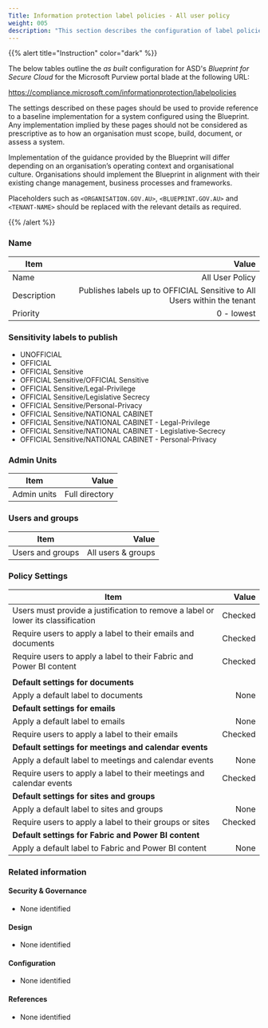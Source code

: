 ```yaml
---
Title: Information protection label policies - All user policy
weight: 005
description: "This section describes the configuration of label policies within Microsoft Purview associated with systems built according to guidance in ASD's Blueprint for Secure Cloud."
---
```


{{% alert title="Instruction" color="dark" %}}
 
The below tables outline the *as built* configuration for ASD's *Blueprint for Secure Cloud* for the Microsoft Purview portal blade at the following URL: 
 
https://compliance.microsoft.com/informationprotection/labelpolicies
 
The settings described on these pages should be used to provide reference to a baseline implementation for a system configured using the Blueprint. Any implementation implied by these pages should not be considered as prescriptive as to how an organisation must scope, build, document, or assess a system.

Implementation of the guidance provided by the Blueprint will differ depending on an organisation’s operating context and organisational culture. Organisations should implement the Blueprint in alignment with their existing change management, business processes and frameworks.

Placeholders such as `<ORGANISATION.GOV.AU>`, `<BLUEPRINT.GOV.AU>` and `<TENANT-NAME>` should be replaced with the relevant details as required.
 
{{% /alert %}}

### Name

| Item        |                                                                    Value |
| ----------- | -----------------------------------------------------------------------: |
| Name        |                                                          All User Policy |
| Description | Publishes labels up to OFFICIAL Sensitive to All Users within the tenant |
| Priority    |                                                               0 - lowest |

### Sensitivity labels to publish

* UNOFFICIAL
* OFFICIAL
* OFFICIAL Sensitive
* OFFICIAL Sensitive/OFFICIAL Sensitive
* OFFICIAL Sensitive/Legal-Privilege
* OFFICIAL Sensitive/Legislative Secrecy
* OFFICIAL Sensitive/Personal-Privacy
* OFFICIAL Sensitive/NATIONAL CABINET
* OFFICIAL Sensitive/NATIONAL CABINET - Legal-Privilege
* OFFICIAL Sensitive/NATIONAL CABINET - Legislative-Secrecy
* OFFICIAL Sensitive/NATIONAL CABINET - Personal-Privacy

### Admin Units

| Item        |          Value |
| ----------- | -------------: |
| Admin units | Full directory |

### Users and groups

| Item             |              Value |
| ---------------- | -----------------: |
| Users and groups | All users & groups |

### Policy Settings

| Item                                                                             |   Value |
| -------------------------------------------------------------------------------- | ------: |
| Users must provide a justification to remove a label or lower its classification | Checked |
| Require users to apply a label to their emails and documents                     | Checked |
| Require users to apply a label to their Fabric and Power BI content              | Checked |
|                                                                                  |         |
| **Default settings for documents**                                               |         |
| Apply a default label to documents                                               |    None |
| **Default settings for emails**                                                  |         |
| Apply a default label to emails                                                  |    None |
| Require users to apply a label to their emails                                   | Checked |
| **Default settings for meetings and calendar events**                            |         |
| Apply a default label to meetings and calendar events                            |    None |
| Require users to apply a label to their meetings and calendar events             | Checked |
| **Default settings for sites and groups**                                        |         |
| Apply a default label to sites and groups                                        |    None |
| Require users to apply a label to their groups or sites                          | Checked |
| **Default settings for Fabric and Power BI content**                             |         |
| Apply a default label to Fabric and Power BI content                             |    None |

### Related information

#### Security & Governance

* None identified
  
#### Design

* None identified
  
#### Configuration

* None identified

#### References

* None identified